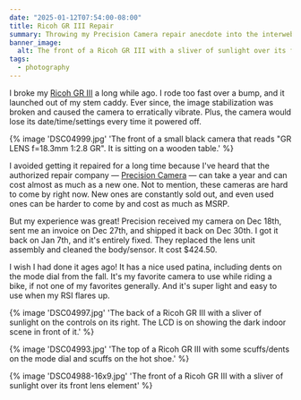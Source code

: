 ```yaml
---
date: "2025-01-12T07:54:00-08:00"
title: Ricoh GR III Repair
summary: Throwing my Precision Camera repair anecdote into the interwebs.
banner_image:
  alt: The front of a Ricoh GR III with a sliver of sunlight over its front lens element
tags:
  - photography
---
```


I broke my [Ricoh GR III](https://web.archive.org/web/20241231023332/https://us.ricoh-imaging.com/product/gr-iii/) a long while ago. I rode too fast over a bump, and it launched out of my stem caddy. Ever since, the image stabilization was broken and caused the camera to erratically vibrate. Plus, the camera would lose its date/time/settings every time it powered off.

{% image 'DSC04999.jpg' 'The front of a small black camera that reads "GR LENS f=18.3mm 1:2.8 GR". It is sitting on a wooden table.' %}

I avoided getting it repaired for a long time because I've heard that the authorized repair company — [Precision Camera](https://www.precisioncamera.com/Ricoh/) — can take a year and can cost almost as much as a new one. Not to mention, these cameras are hard to come by right now. New ones are constantly sold out, and even used ones can be harder to come by and cost as much as MSRP.

But my experience was great! Precision received my camera on Dec 18th, sent me an invoice on Dec 27th, and shipped it back on Dec 30th. I got it back on Jan 7th, and it's entirely fixed. They replaced the lens unit assembly and cleaned the body/sensor. It cost $424.50.

I wish I had done it ages ago! It has a nice used patina, including dents on the mode dial from the fall. It's my favorite camera to use while riding a bike, if not one of my favorites generally. And it's super light and easy to use when my RSI flares up.

{% image 'DSC04997.jpg' 'The back of a Ricoh GR III with a sliver of sunlight on the controls on its right. The LCD is on showing the dark indoor scene in front of it.' %}

{% image 'DSC04993.jpg' 'The top of a Ricoh GR III with some scuffs/dents on the mode dial and scuffs on the hot shoe.' %}

{% image 'DSC04988-16x9.jpg' 'The front of a Ricoh GR III with a sliver of sunlight over its front lens element' %}
